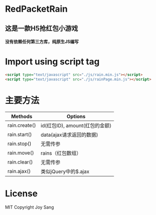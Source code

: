 # RedPacketRain

 ## 这是一款H5抢红包小游戏
 #### 没有依赖任何第三方库，纯原生JS编写

# Import using script tag

```HTML
<script type="text/javascript" src="./js/rain.min.js"></script>
<script type="text/javascript" src="./js/rainPage.min.js"></script>
```

# 主要方法

| Methods | Options |
| ---- | ----|
| rain.create() |  id(红包ID), amount(红包的金额) |
| rain.start()  |  data(ajax请求返回的数据) |
| rain.stop()   |  无需传参|
| rain.move()   |  rains（红包数组）|
| rain.clear()  |  无需传参 |
| rain.ajax()   |  类似jQuery中的$.ajax |
    
# License
MIT 
Copyright Joy Sang
